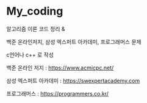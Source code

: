 # My_coding

알고리즘 이론 코드 정리 &

백준 온라인저지, 삼성 엑스퍼트 아카데미, 프로그래머스 문제

c언어나 c++ 로 작성



백준 온라인 저지 : https://www.acmicpc.net/

삼성 엑스퍼트 아카데미 : https://swexpertacademy.com

프로그래머스 : https://programmers.co.kr/
